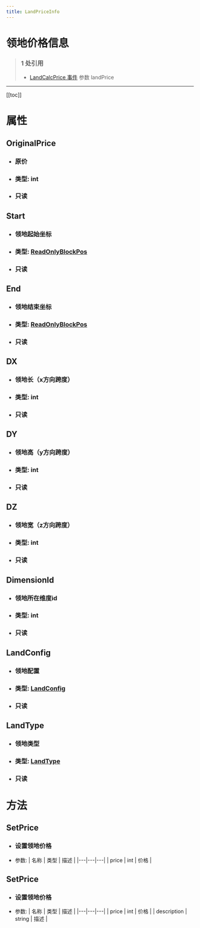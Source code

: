 ```yaml
---
title: LandPriceInfo
---
```


# 领地价格信息

> ### 1 处引用
> - [LandCalcPrice 事件](../events/LandCalcPrice.md) 参数 landPrice
---

[[toc]]

# 属性
## OriginalPrice
- ### 原价
- ### 类型: int
- ### 只读
## Start
- ### 领地起始坐标
- ### 类型: [ReadOnlyBlockPos](../types/ReadOnlyBlockPos.md)
- ### 只读
## End
- ### 领地结束坐标
- ### 类型: [ReadOnlyBlockPos](../types/ReadOnlyBlockPos.md)
- ### 只读
## DX
- ### 领地长（x方向跨度）
- ### 类型: int
- ### 只读
## DY
- ### 领地高（y方向跨度）
- ### 类型: int
- ### 只读
## DZ
- ### 领地宽（z方向跨度）
- ### 类型: int
- ### 只读
## DimensionId
- ### 领地所在维度id
- ### 类型: int
- ### 只读
## LandConfig
- ### 领地配置
- ### 类型: [LandConfig](../types/LandConfig.md)
- ### 只读
## LandType
- ### 领地类型
- ### 类型: [LandType](../enums/LandType.md)
- ### 只读
# 方法
## SetPrice
- ### 设置领地价格
- 参数:
    | 名称 | 类型 | 描述 |
    |---|---|---|
   | price | int | 价格 |
## SetPrice
- ### 设置领地价格
- 参数:
    | 名称 | 类型 | 描述 |
    |---|---|---|
   | price | int | 价格 |
   | description | string | 描述 |